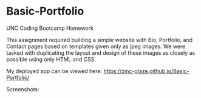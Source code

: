 # Basic-Portfolio
UNC Coding Bootcamp Homework

This assignment required building a simple website with Bio, Portfolio, and Contact pages based on templates given only as jpeg images. We were tasked with duplicating the layout and design of these images as closely as possible using only HTML and CSS.

My deployed app can be viewed here: https://zinc-glaze.github.io/Basic-Portfolio/

Screenshots:

